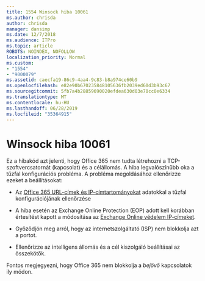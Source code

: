 ```yaml
---
title: 1554 Winsock hiba 10061
ms.author: chrisda
author: chrisda
manager: dansimp
ms.date: 12/7/2018
ms.audience: ITPro
ms.topic: article
ROBOTS: NOINDEX, NOFOLLOW
localization_priority: Normal
ms.custom:
- "1554"
- "9000079"
ms.assetid: caecfa19-86c9-4aa4-9c83-b8a974ce60b9
ms.openlocfilehash: e82e90b670235848105636fb2039ed60d3b93c67
ms.sourcegitcommit: 5fb7a4b28859690020efdea630d03e70cc0e6334
ms.translationtype: MT
ms.contentlocale: hu-HU
ms.lasthandoff: 06/28/2019
ms.locfileid: "35364915"
---
```

# <a name="winsock-error-10061"></a>Winsock hiba 10061

Ez a hibakód azt jelenti, hogy Office 365 nem tudta létrehozni a TCP-szoftvercsatornát (kapcsolat) és a célállomás. A hiba legvalószínűbb oka a tűzfal konfigurációs probléma. A probléma megoldásához ellenőrizze ezeket a beállításokat:

- Az [Office 365 URL-címek és IP-címtartományokat](https://docs.microsoft.com/office365/enterprise/urls-and-ip-address-ranges) adatokkal a tűzfal konfigurációjának ellenőrzése

- A hiba esetén az Exchange Online Protection (EOP) adott kell korábban értesítést kapott a módosítása az [Exchange Online védelem IP-címeket](https://docs.microsoft.com/office365/SecurityCompliance/eop/exchange-online-protection-ip-addresses).

- Győződjön meg arról, hogy az internetszolgáltató (ISP) nem blokkolja azt a portot.

- Ellenőrizze az intelligens állomás és a cél kiszolgáló beállításai az összekötők.

Fontos megjegyezni, hogy Office 365 nem blokkolja a *bejövő* kapcsolatok ily módon.
